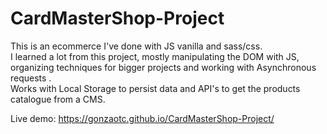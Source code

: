 # CardMasterShop-Project
This is an ecommerce I've done with JS vanilla and sass/css. </br>
I learned a lot from this project, mostly manipulating the DOM with JS, organizing techniques for bigger projects and working with Asynchronous 
requests .</br>
Works with Local Storage to persist data and API's to get the products catalogue from a CMS. </br>

Live demo: https://gonzaotc.github.io/CardMasterShop-Project/
